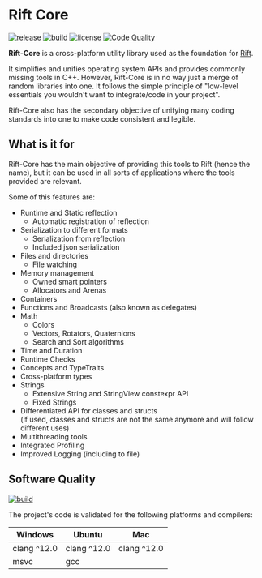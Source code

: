 # Rift Core

[![release](https://img.shields.io/github/release/PipeRift/rift-core?labelColor=394047)](https://github.com/PipeRift/rift/releases) [![build](https://github.com/PipeRift/rift-core/actions/workflows/build.yml/badge.svg)](https://github.com/PipeRift/rift-core/actions/workflows/build.yml) ![license](https://img.shields.io/github/license/PipeRift/rift-core?labelColor=394047) [![Code Quality](https://app.codacy.com/project/badge/Grade/bcaa8bb47ec442b282e56990d668f681)](https://www.codacy.com/gh/PipeRift/rift-core/dashboard?utm_source=github.com&amp;utm_medium=referral&amp;utm_content=PipeRift/rift-core&amp;utm_campaign=Badge_Grade)

**Rift-Core** is a cross-platform utility library used as the foundation for [Rift](https://github.com/piperift/rift).

It simplifies and unifies operating system APIs and provides commonly missing tools in C++. However, Rift-Core is in no way just a merge of random libraries into one. It follows the simple principle of "low-level essentials you wouldn't want to integrate/code in your project".

Rift-Core also has the secondary objective of unifying many coding standards into one to make code consistent and legible.

## What is it for

Rift-Core has the main objective of providing this tools to Rift (hence the name), but it can be used in all sorts of applications where the tools provided are relevant.

Some of this features are:
- Runtime and Static reflection
  - Automatic registration of reflection
- Serialization to different formats
  - Serialization from reflection
  - Included json serialization
- Files and directories
  - File watching
- Memory management
  - Owned smart pointers
  - Allocators and Arenas
- Containers
- Functions and Broadcasts (also known as delegates)
- Math
  - Colors
  - Vectors, Rotators, Quaternions
  - Search and Sort algorithms
- Time and Duration
- Runtime Checks
- Concepts and TypeTraits
- Cross-platform types
- Strings
  - Extensive String and StringView constexpr API
  - Fixed Strings
- Differentiated API for classes and structs<br/>
  (if used, classes and structs are not the same anymore and will follow different uses)
- Multithreading tools
- Integrated Profiling
- Improved Logging (including to file)

## Software Quality
[![build](https://github.com/PipeRift/rift-core/actions/workflows/build.yml/badge.svg)](https://github.com/PipeRift/rift-core/actions/workflows/build.yml)

The project's code is validated for the following platforms and compilers:

| Windows      | Ubuntu       | Mac         |
| ------------ | ------------ | ----------- |
| clang ^12.0  | clang ^12.0  | clang ^12.0 |
| msvc         | gcc          |             |
